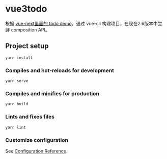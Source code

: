 # vue3todo

根据 [vue-next里面的 todo demo](https://github.com/vuejs/vue-next/blob/master/packages/vue/examples/composition/todomvc.html)。通过 vue-cli 构建项目，在现在2.6版本中尝鲜 composition API。

## Project setup
```
yarn install
```

### Compiles and hot-reloads for development
```
yarn serve
```

### Compiles and minifies for production
```
yarn build
```

### Lints and fixes files
```
yarn lint
```

### Customize configuration
See [Configuration Reference](https://cli.vuejs.org/config/).
